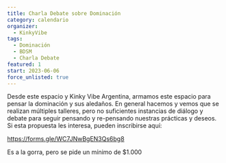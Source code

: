 ```yaml
---
title: Charla Debate sobre Dominación
category: calendario
organizer:
  - KinkyVibe
tags:
  - Dominación
  - BDSM
  - Charla Debate
featured: 1
start: 2023-06-06
force_unlisted: true
---
```


<script>
  import img from '$lib/posts/media/charla-debate-sobre-Dominacion/1.jpeg';
</script>

Desde este espacio y Kinky Vibe Argentina, armamos este espacio para pensar la dominación y sus aledaños. En general hacemos y vemos que se realizan múltiples talleres, pero no suficientes instancias de diálogo y debate para seguir pensando y re-pensando nuestras prácticas y deseos. 
Si esta propuesta les interesa, pueden inscribirse aquí:

https://forms.gle/WC7JNwBgEN3Qs6bg8

Es a la gorra, pero se pide un mínimo de $1.000

<img src={img} alt="" />
  

